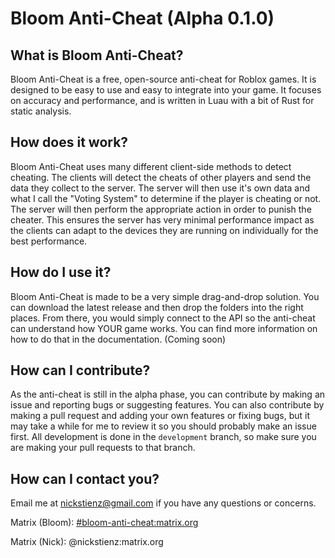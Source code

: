 # Bloom Anti-Cheat (Alpha 0.1.0)

## What is Bloom Anti-Cheat?

Bloom Anti-Cheat is a free, open-source anti-cheat for Roblox games. It is designed to be easy to use and easy to integrate into your game. It focuses on accuracy and performance, and is written in Luau with a bit of Rust for static analysis.

## How does it work?

Bloom Anti-Cheat uses many different client-side methods to detect cheating. The clients will detect the cheats of other players and send the data they collect to the server. The server will then use it's own data and what I call the "Voting System" to determine if the player is cheating or not. The server will then perform the appropriate action in order to punish the cheater. This ensures the server has very minimal performance impact as the clients can adapt to the devices they are running on individually for the best performance.

## How do I use it?

Bloom Anti-Cheat is made to be a very simple drag-and-drop solution. You can download the latest release and then drop the folders into the right places. From there, you would simply connect to the API so the anti-cheat can understand how YOUR game works. You can find more information on how to do that in the documentation. (Coming soon)

## How can I contribute?

As the anti-cheat is still in the alpha phase, you can contribute by making an issue and reporting bugs or suggesting features. You can also contribute by making a pull request and adding your own features or fixing bugs, but it may take a while for me to review it so you should probably make an issue first. All development is done in the `development` branch, so make sure you are making your pull requests to that branch.

## How can I contact you?

Email me at <nickstienz@gmail.com> if you have any questions or concerns.

Matrix (Bloom): [#bloom-anti-cheat:matrix.org](https://matrix.to/#/#bloom-anti-cheat:matrix.org)

Matrix (Nick): @nickstienz:matrix.org

